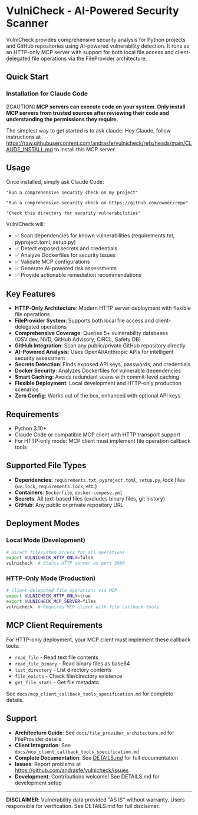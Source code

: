 # VulniCheck - AI-Powered Security Scanner

VulniCheck provides comprehensive security analysis for Python projects and GitHub repositories using AI-powered vulnerability detection. It runs as an HTTP-only MCP server with support for both local file access and client-delegated file operations via the FileProvider architecture.

## Quick Start

### Installation for Claude Code

[!CAUTION]
**MCP servers can execute code on your system. Only install MCP servers from trusted sources after reviewing their code and understanding the permissions they require.**

The simplest way to get started is to ask claude:
Hey Claude, follow instructions at https://raw.githubusercontent.com/andrasfe/vulnicheck/refs/heads/main/CLAUDE_INSTALL.md to install this MCP server.


## Usage

Once installed, simply ask Claude Code:

```
"Run a comprehensive security check on my project"

"Run a comprehensive security check on https://github.com/owner/repo"

"Check this directory for security vulnerabilities"
```

VulniCheck will:
- ✅ Scan dependencies for known vulnerabilities (requirements.txt, pyproject.toml, setup.py)
- ✅ Detect exposed secrets and credentials
- ✅ Analyze Dockerfiles for security issues
- ✅ Validate MCP configurations
- ✅ Generate AI-powered risk assessments
- ✅ Provide actionable remediation recommendations

## Key Features

- **HTTP-Only Architecture**: Modern HTTP server deployment with flexible file operations
- **FileProvider System**: Supports both local file access and client-delegated operations
- **Comprehensive Coverage**: Queries 5+ vulnerability databases (OSV.dev, NVD, GitHub Advisory, CIRCL, Safety DB)
- **GitHub Integration**: Scan any public/private GitHub repository directly
- **AI-Powered Analysis**: Uses OpenAI/Anthropic APIs for intelligent security assessment
- **Secrets Detection**: Finds exposed API keys, passwords, and credentials
- **Docker Security**: Analyzes Dockerfiles for vulnerable dependencies
- **Smart Caching**: Avoids redundant scans with commit-level caching
- **Flexible Deployment**: Local development and HTTP-only production scenarios
- **Zero Config**: Works out of the box, enhanced with optional API keys

## Requirements

- Python 3.10+
- Claude Code or compatible MCP client with HTTP transport support
- For HTTP-only mode: MCP client must implement file operation callback tools

## Supported File Types

- **Dependencies**: `requirements.txt`, `pyproject.toml`, `setup.py`, lock files (`uv.lock`, `requirements.lock`, etc.)
- **Containers**: `Dockerfile`, `docker-compose.yml`
- **Secrets**: All text-based files (excludes binary files, git history)
- **GitHub**: Any public or private repository URL

## Deployment Modes

### Local Mode (Development)
```bash
# Direct filesystem access for all operations
export VULNICHECK_HTTP_ONLY=false
vulnicheck  # Starts HTTP server on port 3000
```

### HTTP-Only Mode (Production)
```bash
# Client-delegated file operations via MCP
export VULNICHECK_HTTP_ONLY=true
export VULNICHECK_MCP_SERVER=files
vulnicheck  # Requires MCP client with file callback tools
```

## MCP Client Requirements

For HTTP-only deployment, your MCP client must implement these callback tools:
- `read_file` - Read text file contents
- `read_file_binary` - Read binary files as base64
- `list_directory` - List directory contents
- `file_exists` - Check file/directory existence
- `get_file_stats` - Get file metadata

See `docs/mcp_client_callback_tools_specification.md` for complete details.

## Support

- **Architecture Guide**: See `docs/file_provider_architecture.md` for FileProvider details
- **Client Integration**: See `docs/mcp_client_callback_tools_specification.md`
- **Complete Documentation**: See [DETAILS.md](DETAILS.md) for full documentation
- **Issues**: Report problems at https://github.com/andrasfe/vulnicheck/issues
- **Development**: Contributions welcome! See DETAILS.md for development setup

---

**DISCLAIMER**: Vulnerability data provided "AS IS" without warranty. Users responsible for verification. See DETAILS.md for full disclaimer.
